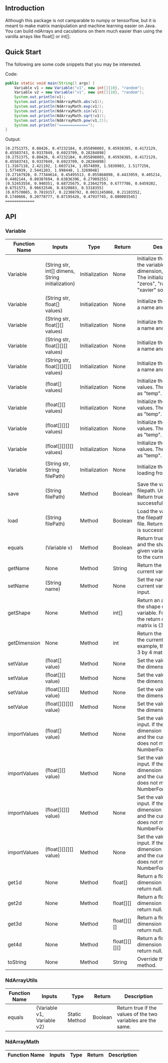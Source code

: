 ## Introduction

Although this package is not camparable to numpy or tensorflow, but it is meant to make matrix manipulation and machine learning easier on Java. You can build ndArrays and caculations on them much easier than using the vanilla arrays like float[] or int[].

## Quick Start

The following are some code snippets that you may be interested.

Code:
```java
public static void main(String[] args) {
    Variable v1 = new Variable("v1", new int[]{10}, "random");
    Variable v2 = new Variable("v1", new int[]{10}, "random");
    System.out.println(v1);
    System.out.println(NdArrayMath.abs(v1));
    System.out.println(NdArrayMath.exp(v1));
    System.out.println(NdArrayMath.sin(v1));
    System.out.println(NdArrayMath.sqrt(v1));
    System.out.println(NdArrayMath.pow(v1,2));
    System.out.println("=============");
}
```
Output:
```
[0.2751375, 0.88426, 0.47232184, 0.055898003, 0.45938385, 0.4172129, 0.45583743, 0.9337849, 0.6923709, 0.28284898]
[0.2751375, 0.88426, 0.47232184, 0.055898003, 0.45938385, 0.4172129, 0.45583743, 0.9337849, 0.6923709, 0.28284898]
[1.3167118, 2.421192, 1.6037134, 1.0574899, 1.5830983, 1.5177256, 1.5774939, 2.5441203, 1.998448, 1.3269048]
[0.27167928, 0.77344614, 0.45495513, 0.055868898, 0.4433959, 0.405214, 0.4402144, 0.80387694, 0.63836396, 0.27909255]
[0.52453554, 0.940351, 0.68725675, 0.23642759, 0.6777786, 0.6459202, 0.6751573, 0.96632546, 0.8320883, 0.5318355]
[0.07570065, 0.7819157, 0.22308792, 0.0031245868, 0.21103352, 0.1740666, 0.20778777, 0.87195426, 0.47937745, 0.080003545]
=============
```

## API

### Variable
|Function Name |Inputs |Type |Return |Description |
|---           |---    |---  |---    |---         |
|Variable|(String str, int[] dimens, String initialization)|Initialization|None|Initialize the variable with the variable name, dimension, and initializer. The initializer can be "zeros", "random" or "xavier" so far.|
|Variable|(String str, float[] values)|Initialization|None|Initialize the variable with a name and values.|
|Variable|(String str, float[][] values)|Initialization|None|Initialize the variable with a name and values.|
|Variable|(String str, float[][][] values)|Initialization|None|Initialize the variable with a name and values.|
|Variable|(String str, float[][][][] values)|Initialization|None|Initialize the variable with a name and values.|
|Variable|(float[] values)|Initialization|None|Initialize the variable with values. The name is set as "temp".|
|Variable|(float[][] values)|Initialization|None|Initialize the variable with values. The name is set as "temp".|
|Variable|(float[][][] values)|Initialization|None|Initialize the variable with values. The name is set as "temp".|
|Variable|(float[][][][] values)|Initialization|None|Initialize the variable with values. The name is set as "temp".|
|Variable|(String str, String filePath)|Initialization|None|Initialize the variable by loading from a file.|
|save|(String filePath)|Method|Boolean|Save the variable to a the filepath. Usually a txt file. Return true if the file is successfully saved.|
|load|(String filePath)|Method|Boolean|Load the variable from a the filepath. Usually a txt file. Return true if the file is successfully loaded.|
|equals|(Variable v)|Method|Boolean|Return true if the value and the shape of the given variable v is equal to the current one.|
|getName|None|Method|String|Return the name of the current variable.|
|setName|(String name)|Method|None|Set the name of the current variable as the input.|
|getShape|None|Method|int[]|Return an array which is the shape of the current variable. For example, the return of a 3 by 4 matrix is {3,4}|
|getDimension|None|Method|int|Return the dimension of the current variable. For example, the return of a 3 by 4 matrix is 2.|
|setValue|(float[] value)|Method|None|Set the value and change the dimension & shape.|
|setValue|(float[][] value)|Method|None|Set the value and change the dimension & shape.|
|setValue|(float[][][] value)|Method|None|Set the value and change the dimension & shape.|
|setValue|(float[][][][] value)|Method|None|Set the value and change the dimension & shape.|
|importValues|(float[] value)|Method|None|Set the value with the input. If the shape and dimension of the input and the current variable does not match, throw a NumberFormatException.|
|importValues|(float[][] value)|Method|None|Set the value with the input. If the shape and dimension of the input and the current variable does not match, throw a NumberFormatException.|
|importValues|(float[][][] value)|Method|None|Set the value with the input. If the shape and dimension of the input and the current variable does not match, throw a NumberFormatException.|
|importValues|(float[][][][] value)|Method|None|Set the value with the input. If the shape and dimension of the input and the current variable does not match, throw a NumberFormatException.|
|get1d|None|Method|float[]|Return a float array if the dimension is 1, or it will return null.|
|get2d|None|Method|float[][]|Return a float array if the dimension is 2, or it will return null.|
|get3d|None|Method|float[][][]|Return a float array if the dimension is 3, or it will return null.|
|get4d|None|Method|float[][][][]|Return a float array if the dimension is 4, or it will return null.|
|toString|None|Method|String|Override the toString method.|


### NdArrayUtils
|Function Name |Inputs |Type |Return |Description |
|---           |---    |---  |---    |---         |
|equals|(Variable v1, Variable v2)|Static Method|Boolean|Return true if the values of the two variables are the same.|

### NdArrayMath
|Function Name |Inputs |Type |Return |Description |
|---           |---    |---  |---    |---         |

